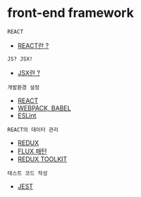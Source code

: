 # front-end framework

`REACT`
- [REACT란 ?](https://ko.reactjs.org/)

`JS? JSX!`
 - [JSX란 ?](https://ko.reactjs.org/docs/introducing-jsx.html)


`개발환경 설정`
- [REACT](https://reactjs-kr.firebaseapp.com/tutorial/tutorial.html)
- [WEBPACK, BABEL](https://velog.io/@rjsdnql123/CRA%EC%97%86%EC%9D%B4-React-Babel-Webpack%EC%84%B8%ED%8C%85%EA%B3%BC-%ED%81%AC%EB%A1%9C%EC%8A%A4-%EB%B8%8C%EB%9D%BC%EC%9A%B0%EC%A7%95)
- [ESLint](https://velog.io/@velopert/eslint-and-prettier-in-react)

`REACT의 데이터 관리 `
- [REDUX](https://kyounghwan01.github.io/blog/React/redux/redux-basic/)
- [FLUX 패턴](https://www.huskyhoochu.com/flux-architecture/)
- [REDUX TOOLKIT](https://kyounghwan01.github.io/blog/React/redux/redux-toolkit/)

`테스트 코드 작성`
- [JEST](https://velog.io/@xchdtk/TDD-Jest)
